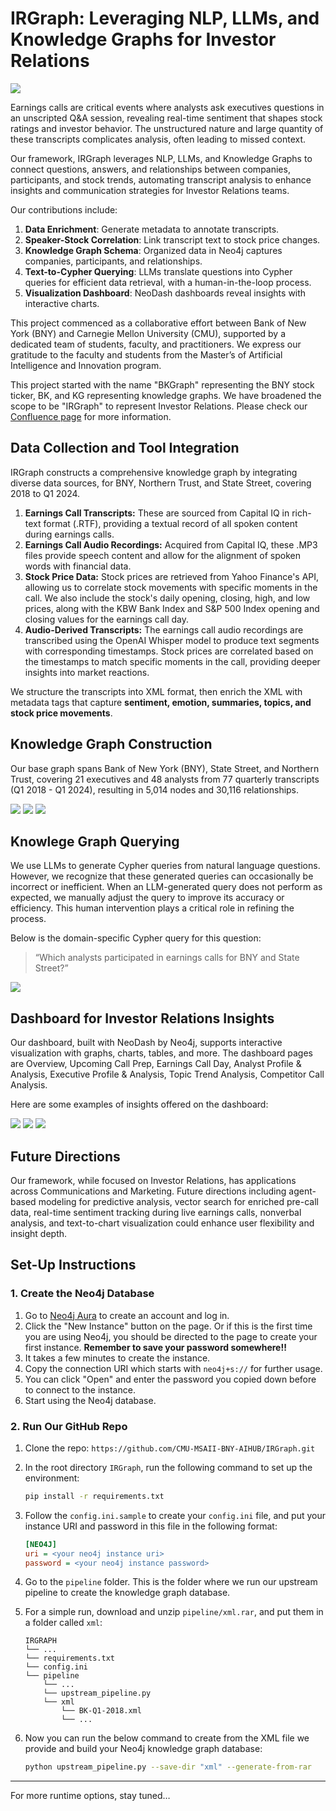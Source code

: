 # IRGraph: Leveraging NLP, LLMs, and Knowledge Graphs for Investor Relations
![](images/IRGraph_pipeline.jpg)

Earnings calls are critical events where analysts ask executives questions in an unscripted Q&A session, revealing real-time sentiment that shapes stock ratings and investor behavior. The unstructured nature and large quantity of these transcripts complicates analysis, often leading to missed context. 

Our framework, IRGraph leverages NLP, LLMs, and Knowledge Graphs to connect questions, answers, and relationships between companies, participants, and stock trends, automating transcript analysis to enhance insights and communication strategies for Investor Relations teams.

Our contributions include:
1. **Data Enrichment**: Generate metadata to annotate transcripts.
2. **Speaker-Stock Correlation**: Link transcript text to stock price changes.
3. **Knowledge Graph Schema**: Organized data in Neo4j captures companies, participants, and relationships.
4. **Text-to-Cypher Querying**: LLMs translate questions into Cypher queries for efficient data retrieval, with a human-in-the-loop process.
5. **Visualization Dashboard**: NeoDash dashboards reveal insights with interactive charts.

This project commenced as a collaborative effort between Bank of New York (BNY) and Carnegie Mellon University (CMU), supported by a dedicated team of students, faculty, and practitioners. We express our gratitude to the faculty and students from the Master’s of Artificial Intelligence and Innovation program.

This project started with the name "BKGraph" representing the BNY stock ticker, BK, and KG representing knowledge graphs. We have broadened the scope to be "IRGraph" to represent Investor Relations. Please check our [Confluence page](https://nyu-tmi-capstone.atlassian.net/wiki/spaces/SD/overview) for more information.

## Data Collection and Tool Integration

IRGraph constructs a comprehensive knowledge graph by integrating diverse data sources, for BNY, Northern Trust, and State Street, covering 2018 to Q1 2024.

1. **Earnings Call Transcripts:** These are sourced from Capital IQ in rich-text format (.RTF), providing a textual record of all spoken content during earnings calls.
2. **Earnings Call Audio Recordings:** Acquired from Capital IQ, these .MP3 files provide speech content and allow for the alignment of spoken words with financial data.
3. **Stock Price Data:** Stock prices are retrieved from Yahoo Finance's API, allowing us to correlate stock movements with specific moments in the call. We also include the stock's daily opening, closing, high, and low prices, along with the KBW Bank Index and S&P 500 Index opening and closing values for the earnings call day.
4. **Audio-Derived Transcripts:** The earnings call audio recordings are transcribed using the OpenAI Whisper model to produce text segments with corresponding timestamps. Stock prices are correlated based on the timestamps to match specific moments in the call, providing deeper insights into market reactions.

We structure the transcripts into XML format, then enrich the XML with metadata tags that capture **sentiment, emotion, summaries, topics, and stock price movements**. 

## Knowledge Graph Construction
Our base graph spans Bank of New York (BNY), State Street, and Northern Trust, covering 21 executives and 48 analysts from 77 quarterly transcripts (Q1 2018 - Q1 2024), resulting in 5,014 nodes and 30,116 relationships.

![](images/KG_schema.png)
![](images/KG_entities.png)
![](images/KG_relationships.png)

## Knowlege Graph Querying
We use LLMs to generate Cypher queries from natural language questions. However, we recognize that these generated queries can occasionally be incorrect or inefficient. When an LLM-generated query does not perform as
expected, we manually adjust the query to improve its accuracy or efficiency. This human intervention plays a critical role in refining the process. 

Below is the domain-specific Cypher query for this question: 
> “Which analysts participated in earnings calls for BNY and State Street?”

![](images/cypher_example.png)

## Dashboard for Investor Relations Insights
Our dashboard, built with NeoDash by Neo4j, supports interactive visualization with graphs, charts, tables, and more. The dashboard pages are Overview, Upcoming Call Prep, Earnings Call Day, Analyst Profile & Analysis, Executive Profile & Analysis, Topic Trend Analysis, Competitor Call Analysis.

Here are some examples of insights offered on the dashboard:

![](images/IRGraph_home.png)
![](images/analyst_interaction.png)
![](images/sentiment_trend.png)

## Future Directions
Our framework, while focused on Investor Relations, has applications across Communications and Marketing. Future directions including agent-based modeling for predictive analysis, vector search for enriched pre-call data, real-time sentiment tracking during live earnings calls, nonverbal analysis, and text-to-chart visualization could enhance user flexibility and insight depth.

## Set-Up Instructions
### 1. Create the Neo4j Database

1. Go to [Neo4j Aura](https://neo4j.com/aura/) to create an account and log in.
2. Click the "New Instance" button on the page. Or if this is the first time you are using Neo4j, you should be directed to the page to create your first instance. **Remember to save your password somewhere!!**
3. It takes a few minutes to create the instance.
4. Copy the connection URI which starts with `neo4j+s://` for further usage.
5. You can click "Open" and enter the password you copied down before to connect to the instance.
6. Start using the Neo4j database.

### 2. Run Our GitHub Repo

1. Clone the repo: `https://github.com/CMU-MSAII-BNY-AIHUB/IRGraph.git`

2. In the root directory `IRGraph`, run the following command to set up the environment:

   ```bash
   pip install -r requirements.txt
   ```

3. Follow the `config.ini.sample` to create your `config.ini` file, and put your instance URI and password in this file in the following format:

   ```ini
   [NEO4J]
   uri = <your neo4j instance uri>
   password = <your neo4j instance password>
   ```

4. Go to the `pipeline` folder. This is the folder where we run our upstream pipeline to create the knowledge graph database.

5. For a simple run, download and unzip `pipeline/xml.rar`, and put them in a folder called `xml`:

   ```
   IRGRAPH
   └── ...
   └── requirements.txt
   └── config.ini
   └── pipeline
       └── ...
       └── upstream_pipeline.py
       └── xml
           └── BK-Q1-2018.xml
           └── ...
   ```

5. Now you can run the below command to create from the XML file we provide and build your Neo4j knowledge graph database:

   ```bash
   python upstream_pipeline.py --save-dir "xml" --generate-from-rar
   ```

---
For more runtime options, stay tuned…

